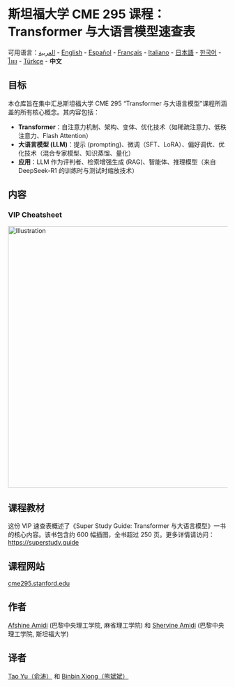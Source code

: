 # 斯坦福大学 CME 295 课程：Transformer 与大语言模型速查表 
可用语言：[العربية](https://github.com/afshinea/stanford-cme-295-transformers-large-language-models/tree/main/ar) - [English](https://github.com/afshinea/stanford-cme-295-transformers-large-language-models/tree/main/en) - [Español](https://github.com/afshinea/stanford-cme-295-transformers-large-language-models/tree/main/es) - [Français](https://github.com/afshinea/stanford-cme-295-transformers-large-language-models/tree/main/fr) - [Italiano](https://github.com/afshinea/stanford-cme-295-transformers-large-language-models/tree/main/it) - [日本語](https://github.com/afshinea/stanford-cme-295-transformers-large-language-models/tree/main/ja) - [한국어](https://github.com/afshinea/stanford-cme-295-transformers-large-language-models/tree/main/ko) - [ไทย](https://github.com/afshinea/stanford-cme-295-transformers-large-language-models/tree/main/th) - [Türkçe](https://github.com/afshinea/stanford-cme-295-transformers-large-language-models/tree/main/tr) - **中文**

## 目标
本仓库旨在集中汇总斯坦福大学 CME 295 “Transformer 与大语言模型”课程所涵盖的所有核心概念。其内容包括：
- **Transformer**：自注意力机制、架构、变体、优化技术（如稀疏注意力、低秩注意力、Flash Attention）
- **大语言模型 (LLM)**：提示 (prompting)、微调（SFT、LoRA）、偏好调优、优化技术（混合专家模型、知识蒸馏、量化）
- **应用**：LLM 作为评判者、检索增强生成 (RAG)、智能体、推理模型（来自 DeepSeek-R1 的训练时与测试时缩放技术）

## 内容
### VIP Cheatsheet
<a href="https://github.com/afshinea/stanford-cme-295-transformers-large-language-models/blob/main/zh/cheatsheet-transformers-large-language-models.pdf"><img src="https://cme295.stanford.edu/cheatsheet-zh.png" alt="Illustration" width="600px"/></a>

## 课程教材
这份 VIP 速查表概述了《Super Study Guide: Transformer 与大语言模型》一书的核心内容。该书包含约 600 幅插图，全书超过 250 页。更多详情请访问：https://superstudy.guide

## 课程网站
[cme295.stanford.edu](https://cme295.stanford.edu/)

## 作者
[Afshine Amidi](https://www.linkedin.com/in/afshineamidi/) (巴黎中央理工学院, 麻省理工学院) 和 [Shervine Amidi](https://www.linkedin.com/in/shervineamidi/) (巴黎中央理工学院, 斯坦福大学)

## 译者
[Tao Yu（俞涛）](https://www.linkedin.com/in/taoyucmu/) 和 [Binbin Xiong（熊斌斌）](https://www.linkedin.com/in/binbin-xiong-51ab8a43/)

